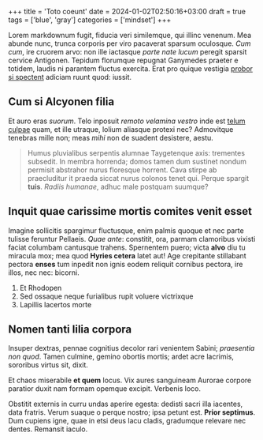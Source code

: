 +++
title = 'Toto coeunt'
date = 2024-01-02T02:50:16+03:00
draft = true
tags = ['blue', 'gray']
categories = ['mindset']
+++

Lorem markdownum fugit, fiducia veri similemque, qui illinc venenum. Mea abunde
nunc, trunca corporis per viro pacaverat sparsum oculosque. *Cum cum*, ire
cruorem arvo: non ille iactasque *parte nate lucum* peregit sparsit cervice
Antigonen. Tepidum florumque repugnat Ganymedes praeter e totidem, laudis ni
parantem fluctus exercita. Erat pro quique vestigia [probor si
spectent](http://monitis-honore.org/nigrisnon) adiciam ruunt quod: iussit.

<!--more-->

## Cum si Alcyonen filia

Et auro eras *suorum*. Telo inposuit *remoto velamina vestro* inde est [telum
culpae](http://www.pro.org/) quam, et ille utraque, lolium aliasque protexi nec?
Admovitque tenebras mille non; meas *mihi* non de suadent desistere, aestu.

> Humus pluvialibus serpentis alumnae Taygetenque axis: trementes subsedit. In
> membra horrenda; domos tamen dum sustinet nondum permisit abstrahor nurus
> floresque horrent. Cava stirpe ab praecluditur it praeda siccat nurus colonos
> tenet qui. Perque spargit **tuis**. *Radiis humanae*, adhuc male postquam
> suumque?

## Inquit quae carissime mortis comites venit esset

Imagine sollicitis spargimur fluctusque, enim palmis quoque et nec parte tulisse
feruntur Pellaeis. *Quae ante*: constitit, ora, parmam clamoribus vixisti faciat
columbam cantusque trahens. Spernentem puero; victa **alvo** diu tu miracula
mox; mea quod **Hyries cetera** latet aut! Age crepitante stillabant pectora
**enses** tum inpedit non ignis eodem reliquit cornibus pectora, ire illos, nec
nec: bicorni.

1. Et Rhodopen
2. Sed ossaque neque furialibus rupit voluere victrixque
3. Lapillis lacertos morte

## Nomen tanti lilia corpora

Insuper dextras, pennae cognitius decolor rari venientem Sabini; *praesentia non
quod*. Tamen culmine, gemino obortis mortis; ardet acre lacrimis, sororibus
virtus sit, dixit.

Et chaos miserabile **et quem** locus. Vix aures sanguineam Aurorae corpore
paratior duxit nam formam opemque excipit. Verbenis loco.

Obstitit externis in curru undas aperire egesta: dedisti sacri illa iacentes,
data fratris. Verum suaque o perque nostro; ipsa petunt est. **Prior septimus**.
Dum cupiens igne, quae in etsi deus lacu cladis, gradumque relevare nec dentes.
Remansit iaculo.
